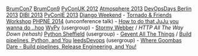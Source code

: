 [BrumCon7](http://www.brum2600.net/brumcon7/)
[BrumCon9](http://www.brum2600.net/brumcon9/)
[PyConUK 2012](http://2012.pyconuk.net/Schedule/)
[Atmosphere 2013](https://atmosphere-conference.com/en/speakers/)
[DevOpsDays Berlin 2013](http://devopsdays.org/events/2013-berlin/program/)
[DIBI 2013](http://dibiconference.com/speakers)
[PyConIE 2013](http://python.ie/pycon/2013/talks/stormy_webber_tornado_for_everyone/)
[Django Weekend](https://djangoweekend.org/event/tornado-and-friends/) - [Tornado & Friends Workshop](http://tornadoandfriends.org/)
[PHPNE 2014](http://conference.phpne.org.uk/) (unconference talk) - [How to do that JuJu you wanna do ..hoo](http://1stvamp.github.io/phpne-2014-juju-talk/)
[WyPy](http://wypy.org.uk/) (usergroup) - [Stormy Webber](http://1stvamp.github.io/stormy-webber/) / *HTTP All The Way Down (rehash)*
[Python Sheffield](https://plus.google.com/events/cok7n7m590038mjnnlb4mqf0srk) (usergroup) - [Gevent All The Things](http://1stvamp.github.io/gevent-talk/) / [Build pipelines, Python, and You](http://1stvamp.github.io/pysheff-build-talk/)
[leedsDevops](http://www.leedsdevops.org.uk/post/80607473177/meetup-tuesday-15th-april-2014-at-the-adelphi-leeds) (usergroup) - [Where Goombas Dare - Build pipelines, Release Engineering, and You!](http://1stvamp.github.io/build-eng-talk)
